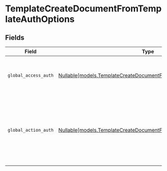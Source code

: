 # TemplateCreateDocumentFromTemplateAuthOptions


## Fields

| Field                                                                                                                                  | Type                                                                                                                                   | Required                                                                                                                               | Description                                                                                                                            |
| -------------------------------------------------------------------------------------------------------------------------------------- | -------------------------------------------------------------------------------------------------------------------------------------- | -------------------------------------------------------------------------------------------------------------------------------------- | -------------------------------------------------------------------------------------------------------------------------------------- |
| `global_access_auth`                                                                                                                   | [Nullable[models.TemplateCreateDocumentFromTemplateGlobalAccessAuth]](../models/templatecreatedocumentfromtemplateglobalaccessauth.md) | :heavy_check_mark:                                                                                                                     | The type of authentication required for the recipient to access the document.                                                          |
| `global_action_auth`                                                                                                                   | [Nullable[models.TemplateCreateDocumentFromTemplateGlobalActionAuth]](../models/templatecreatedocumentfromtemplateglobalactionauth.md) | :heavy_check_mark:                                                                                                                     | The type of authentication required for the recipient to sign the document. This field is restricted to Enterprise plan users only.    |